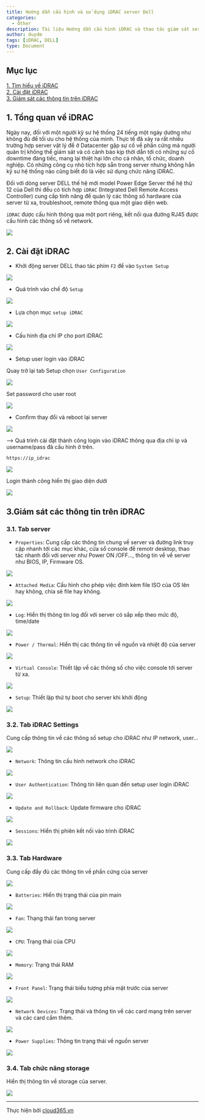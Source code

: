 ```yaml
---
title: Hướng dẫn cấu hình và sử dụng iDRAC server Dell
categories:
  - Other
description: Tài liệu Hướng dẫn cấu hình iDRAC và thao tác giám sát server Dell
author: duydm
tags: [iDRAC, DELL]
type: Document
---
```


## Mục lục

[1. Tìm hiểu về iDRAC](#tongquanveidrac)<br>
[2. Cài đặt iDRAC](#caidatidrac)<br>
[3. Giám sát các thông tin trên iDRAC](#giamsatidrac)<br>

<a name="tongquanveidrac"></a>
## 1. Tổng quan về iDRAC

Ngày nay, đối với một người kỹ sư hệ thống 24 tiếng một ngày dường như không đủ để tối ưu cho hệ thống của mình. Thực tế đã xảy ra rất nhiều trường hợp server vật lý để ở Datacenter gặp sự cố về phần cứng mà người quản trị không thể giám sát và có cảnh báo kịp thời dẫn tới có những sự cố downtime đáng tiếc, mang lại thiệt hại lớn cho cá nhân, tổ chức, doanh nghiệp. Có những công cụ nhỏ tích hợp sẵn trong server nhưng không hẳn kỹ sư hệ thống nào cũng biết đó là việc sử dụng chức năng iDRAC.

Đối với dòng server DELL thế hệ mới model Power Edge Server thế hệ thứ 12 của Dell thì đều có tích hợp `iDRAC` (Integrated Dell Remote Access Controller) cung cấp tính năng để quản lý các thông số hardware của server từ xa, troubleshoot, remote thông qua một giao diện web.

`iDRAC` được cấu hình thông qua một port riêng, kết nối qua đường RJ45 được cấu hình các thông số về network.

![](/images/img-idrac-dell/idrac1.png)

<a name="caidatidrac"></a>
## 2. Cài đặt iDRAC ##

+ Khởi động server DELL thao tác phím `F2` để vào `System Setup`

![](/images/img-idrac-dell/idrac2.png)

+ Quá trình vào chế độ `Setup`

![](/images/img-idrac-dell/idrac3.png)

+ Lựa chọn mục `setup iDRAC`

![](/images/img-idrac-dell/idrac4.png)

+ Cấu hình địa chỉ IP cho port iDRAC

![](/images/img-idrac-dell/idrac5.png)

+ Setup user login vào iDRAC

Quay trở lại tab Setup chọn `User Configuration`

![](/images/img-idrac-dell/idrac6.png)

Set password cho user root

![](/images/img-idrac-dell/idrac7.png)

+ Confirm thay đổi và reboot lại server

![](/images/img-idrac-dell/idrac8.png)

--> Quá trình cài đặt thành công login vào iDRAC thông qua địa chỉ ip và username/pass đã cấu hình ở trên.

`https://ip_idrac`

![](/images/img-idrac-dell/idrac9.png)

Login thành công hiển thị giao diện dưới

![](/images/img-idrac-dell/idrac10.png)

<a name="giamsatidrac"></a>
## 3.Giám sát các thông tin trên iDRAC ##

### 3.1. Tab server ###

+ `Properties`: Cung cấp các thông tin chung về server và đường link truy cập nhanh tới các mục khác, cửa sổ console để remotr desktop, thao tác nhanh đối với server như Power ON /OFF..., thông tin về về server như BIOS, IP, Firmware OS.

![](/images/img-idrac-dell/idrac11.png)

+ `Attached Media`: Cấu hình cho phép việc đính kèm file ISO của OS lên hay không, chia sẻ file hay không.

![](/images/img-idrac-dell/idrac12.png)

+ `Log`: Hiển thị thông tin log đối với server có sắp xếp theo mức độ, time/date

![](/images/img-idrac-dell/idrac13.png)

+ `Power / Thermal`: Hiển thị các thông tin về nguồn và nhiệt độ của server

![](/images/img-idrac-dell/idrac14.png)

+ `Virtual Console`: Thiết lập về các thông số cho việc console tới server từ xa.

![](/images/img-idrac-dell/idrac15.png)

+ `Setup`: Thiết lập thứ tự boot cho server khi khởi động

![](/images/img-idrac-dell/idrac16.png)

### 3.2. Tab iDRAC Settings ###

Cung cấp thông tin về các thông số setup cho iDRAC như IP network, user...

![](/images/img-idrac-dell/idrac17.png)

+ `Network`: Thông tin cấu hình network cho iDRAC

![](/images/img-idrac-dell/idrac18.png)

+ `User Authentication`: Thông tin liên quan đến setup user login iDRAC

![](/images/img-idrac-dell/idrac19.png)

+ `Update and Rollback`: Update firmware cho iDRAC

![](/images/img-idrac-dell/idrac20.png)

+ `Sessions`: Hiển thị phiên kết nối vào trình iDRAC

![](/images/img-idrac-dell/idrac21.png)

### 3.3. Tab Hardware ###

Cung cấp đầy đủ các thông tin về phần cứng của server

![](/images/img-idrac-dell/idrac22.png)

+ `Batteries`: Hiển thị trạng thái của pin main

![](/images/img-idrac-dell/idrac23.png)

+ `Fan`: Thạng thái fan trong server

![](/images/img-idrac-dell/idrac24.png)

+ `CPU`: Trạng thái của CPU

![](/images/img-idrac-dell/idrac25.png)

+ `Memory`: Trạng thái RAM

![](/images/img-idrac-dell/idrac26.png)

+ `Front Panel`: Trạng thái biểu tượng phía mặt trước của server

![](/images/img-idrac-dell/idrac27.png)

+ `Network Devices`: Trạng thái và thông tin về các card mạng trên server và các card cắm thêm.

![](/images/img-idrac-dell/idrac28.png)

+ `Power Supplies`: Thông tin trạng thái về nguồn server

![](/images/img-idrac-dell/idrac29.png)

### 3.4. Tab chức năng storage ###

Hiển thị thông tin về storage của server.

![](/images/img-idrac-dell/idrac30.png)

---
Thực hiện bởi <a href="https://cloud365.vn/" target="_blank">cloud365.vn</a>